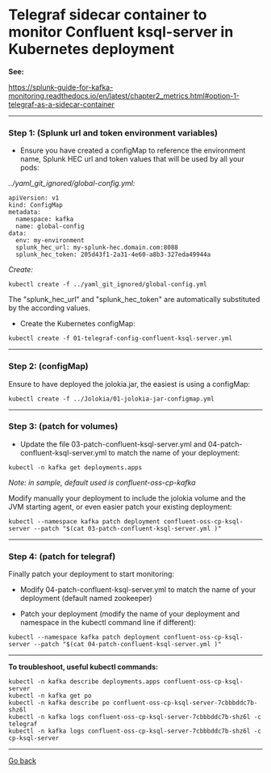 # Telegraf sidecar container to monitor Confluent ksql-server in Kubernetes deployment

**See:**

https://splunk-guide-for-kafka-monitoring.readthedocs.io/en/latest/chapter2_metrics.html#option-1-telegraf-as-a-sidecar-container

--------------------------------------------------------------------------------

### Step 1: (Splunk url and token environment variables)

- Ensure you have created a configMap to reference the environment name, Splunk HEC url and token values that will be used by all your pods:

*../yaml_git_ignored/global-config.yml:*

```
apiVersion: v1
kind: ConfigMap
metadata:
  namespace: kafka
  name: global-config
data:
  env: my-environment
  splunk_hec_url: my-splunk-hec.domain.com:8088
  splunk_hec_token: 205d43f1-2a31-4e60-a8b3-327eda49944a
```

*Create:*

```
kubectl create -f ../yaml_git_ignored/global-config.yml
```

The "splunk_hec_url" and "splunk_hec_token" are automatically substituted by the according values.

- Create the Kubernetes configMap:

```
kubectl create -f 01-telegraf-config-confluent-ksql-server.yml
```

--------------------------------------------------------------------------------

### Step 2: (configMap)

Ensure to have deployed the jolokia.jar, the easiest is using a configMap:

```
kubectl create -f ../Jolokia/01-jolokia-jar-configmap.yml
```

--------------------------------------------------------------------------------

### Step 3: (patch for volumes)

- Update the file 03-patch-confluent-ksql-server.yml and 04-patch-confluent-ksql-server.yml to match the name of your deployment:

```
kubectl -n kafka get deployments.apps
```

*Note: in sample, default used is confluent-oss-cp-kafka*

Modify manually your deployment to include the jolokia volume and the JVM starting agent, or even easier patch your existing deployment:

```
kubectl --namespace kafka patch deployment confluent-oss-cp-ksql-server --patch "$(cat 03-patch-confluent-ksql-server.yml )"
```

--------------------------------------------------------------------------------

### Step 4: (patch for telegraf)

Finally patch your deployment to start monitoring:

- Modify 04-patch-confluent-ksql-server.yml to match the name of your deployment (default named zookeeper)

- Patch your deployment (modify the name of your deployment and namespace in the kubectl command line if different):

```
kubectl --namespace kafka patch deployment confluent-oss-cp-ksql-server --patch "$(cat 04-patch-confluent-ksql-server.yml )"
```

--------------------------------------------------------------------------------

**To troubleshoot, useful kubectl commands:**

```
kubectl -n kafka describe deployments.apps confluent-oss-cp-ksql-server
kubectl -n kafka get po
kubectl -n kafka describe po confluent-oss-cp-ksql-server-7cbbbddc7b-shz6l
kubectl -n kafka logs confluent-oss-cp-ksql-server-7cbbbddc7b-shz6l -c telegraf
kubectl -n kafka logs confluent-oss-cp-ksql-server-7cbbbddc7b-shz6l -c cp-ksql-server
```

--------------
[Go back](../)